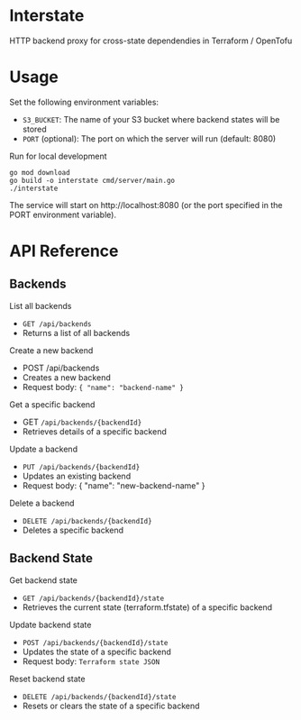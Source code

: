 # Interstate

HTTP backend proxy for cross-state dependendies in Terraform / OpenTofu

# Usage

Set the following environment variables:

- `S3_BUCKET`: The name of your S3 bucket where backend states will be stored
- `PORT` (optional): The port on which the server will run (default: 8080)

Run for local development

```
go mod download
go build -o interstate cmd/server/main.go
./interstate
```

The service will start on http://localhost:8080 (or the port specified in the PORT environment variable).

# API Reference

## Backends

List all backends

- `GET /api/backends`
- Returns a list of all backends

Create a new backend

- POST /api/backends
- Creates a new backend
- Request body: `{ "name": "backend-name" }`

Get a specific backend

- GET `/api/backends/{backendId}`
- Retrieves details of a specific backend

Update a backend

- `PUT /api/backends/{backendId}`
- Updates an existing backend
- Request body: { "name": "new-backend-name" }

Delete a backend

- `DELETE /api/backends/{backendId}`
- Deletes a specific backend

## Backend State

Get backend state

- `GET /api/backends/{backendId}/state`
- Retrieves the current state (terraform.tfstate) of a specific backend

Update backend state

- `POST /api/backends/{backendId}/state`
- Updates the state of a specific backend
- Request body: `Terraform state JSON`

Reset backend state

- `DELETE /api/backends/{backendId}/state`
- Resets or clears the state of a specific backend
